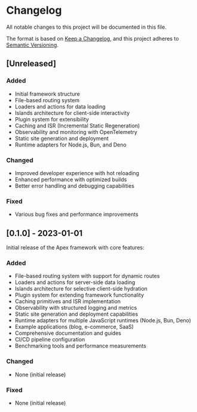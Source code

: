 # Changelog

All notable changes to this project will be documented in this file.

The format is based on [Keep a Changelog](https://keepachangelog.com/en/1.0.0/),
and this project adheres to [Semantic Versioning](https://semver.org/spec/v2.0.0.html).

## [Unreleased]

### Added
- Initial framework structure
- File-based routing system
- Loaders and actions for data loading
- Islands architecture for client-side interactivity
- Plugin system for extensibility
- Caching and ISR (Incremental Static Regeneration)
- Observability and monitoring with OpenTelemetry
- Static site generation and deployment
- Runtime adapters for Node.js, Bun, and Deno

### Changed
- Improved developer experience with hot reloading
- Enhanced performance with optimized builds
- Better error handling and debugging capabilities

### Fixed
- Various bug fixes and performance improvements

## [0.1.0] - 2023-01-01

Initial release of the Apex framework with core features:

### Added
- File-based routing system with support for dynamic routes
- Loaders and actions for server-side data loading
- Islands architecture for selective client-side hydration
- Plugin system for extending framework functionality
- Caching primitives and ISR implementation
- Observability with structured logging and metrics
- Static site generation and deployment capabilities
- Runtime adapters for multiple JavaScript runtimes (Node.js, Bun, Deno)
- Example applications (blog, e-commerce, SaaS)
- Comprehensive documentation and guides
- CI/CD pipeline configuration
- Benchmarking tools and performance measurements

### Changed
- None (initial release)

### Fixed
- None (initial release)